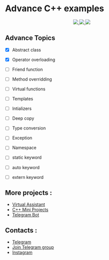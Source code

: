 # Advance C++ examples

<p align="center">
	<a href="https://github.com/vishal2376/cpp-examples/issues">
	<img src="https://img.shields.io/github/issues/vishal2376/cpp-examples"/>
	</a>
	<a href="https://github.com/vishal2376/cpp-examples/stargazers">
	<img src="https://img.shields.io/github/stars/vishal2376/cpp-examples"/>
	</a>
	<a href="https://github.com/vishal2376/cpp-examples/blob/master/LICENSE">
	<img src="https://img.shields.io/github/license/vishal2376/cpp-examples"/>
	</a>
</p>

## Advance Topics

 - [x] Abstract class
 - [x] Operator overloading
 - [ ] Friend function
 - [ ] Method overridding
 - [ ] Virtual functions
 - [ ] Templates
 - [ ] Intializers
 - [ ] Deep copy
 - [ ] Type conversion
 - [ ] Exception
 - [ ] Namespace
 - [ ] static keyword
 - [ ] auto keyword
 - [ ] extern keyword


## More projects : 

 - [Virtual Assistant](https://github.com/vishal2376/virtual-assistant)
 - [C++ Mini Projects](https://github.com/vishal2376/cpp-mini-projects)
 - [Telegram Bot](https://github.com/vishal2376/telegram-bot)


## Contacts :  

 - [Telegram](https://t.me/vishal2376/)
 - [Join Telegram group](https://t.me/cppwithtricks)
 - [Instagram](https://www.instagram.com/vishal_2376/)